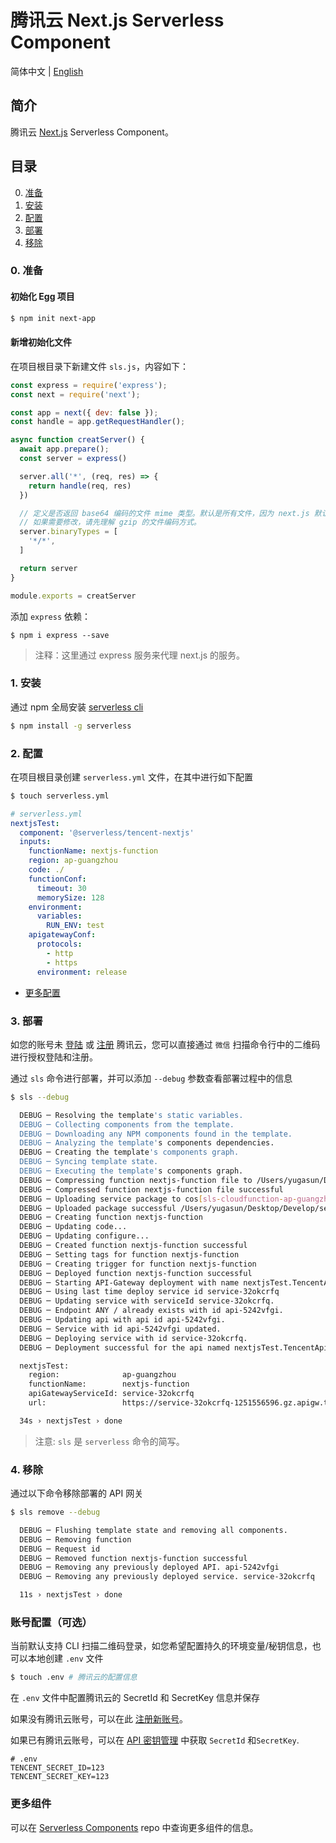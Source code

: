 # 腾讯云 Next.js Serverless Component

简体中文 | [English](https://github.com/serverless-components/tencent-nextjs/blob/master/README.en.md)

## 简介

腾讯云 [Next.js](https://github.com/eggjs/egg) Serverless Component。

## 目录

0. [准备](#0-准备)
1. [安装](#1-安装)
2. [配置](#2-配置)
3. [部署](#3-部署)
4. [移除](#4-移除)

### 0. 准备

#### 初始化 Egg 项目

```bash
$ npm init next-app
```

#### 新增初始化文件

在项目根目录下新建文件 `sls.js`，内容如下：

```js
const express = require('express');
const next = require('next');

const app = next({ dev: false });
const handle = app.getRequestHandler();

async function creatServer() {
  await app.prepare();
  const server = express()

  server.all('*', (req, res) => {
    return handle(req, res)
  })

  // 定义是否返回 base64 编码的文件 mime 类型。默认是所有文件，因为 next.js 默认 build 开启 gzip.
  // 如果需要修改，请先理解 gzip 的文件编码方式。
  server.binaryTypes = [
    '*/*',
  ]

  return server
}

module.exports = creatServer
```

添加 `express` 依赖：

```
$ npm i express --save
```

> 注释：这里通过 express 服务来代理 next.js 的服务。

### 1. 安装

通过 npm 全局安装 [serverless cli](https://github.com/serverless/serverless)

```bash
$ npm install -g serverless
```

### 2. 配置

在项目根目录创建 `serverless.yml` 文件，在其中进行如下配置

```bash
$ touch serverless.yml
```

```yml
# serverless.yml
nextjsTest:
  component: '@serverless/tencent-nextjs'
  inputs:
    functionName: nextjs-function
    region: ap-guangzhou
    code: ./
    functionConf:
      timeout: 30
      memorySize: 128
    environment:
      variables:
        RUN_ENV: test
    apigatewayConf:
      protocols:
        - http
        - https
      environment: release
```

- [更多配置](https://github.com/serverless-components/tencent-nextjs/tree/master/docs/configure.md)

### 3. 部署

如您的账号未 [登陆](https://cloud.tencent.com/login) 或 [注册](https://cloud.tencent.com/register) 腾讯云，您可以直接通过 `微信` 扫描命令行中的二维码进行授权登陆和注册。

通过 `sls` 命令进行部署，并可以添加 `--debug` 参数查看部署过程中的信息

```bash
$ sls --debug

  DEBUG ─ Resolving the template's static variables.
  DEBUG ─ Collecting components from the template.
  DEBUG ─ Downloading any NPM components found in the template.
  DEBUG ─ Analyzing the template's components dependencies.
  DEBUG ─ Creating the template's components graph.
  DEBUG ─ Syncing template state.
  DEBUG ─ Executing the template's components graph.
  DEBUG ─ Compressing function nextjs-function file to /Users/yugasun/Desktop/Develop/serverless/tencent-nextjs/example/.serverless/nextjs-function.zip.
  DEBUG ─ Compressed function nextjs-function file successful
  DEBUG ─ Uploading service package to cos[sls-cloudfunction-ap-guangzhou-code]. sls-cloudfunction-default-nextjs-function-1582430808.zip
  DEBUG ─ Uploaded package successful /Users/yugasun/Desktop/Develop/serverless/tencent-nextjs/example/.serverless/nextjs-function.zip
  DEBUG ─ Creating function nextjs-function
  DEBUG ─ Updating code... 
  DEBUG ─ Updating configure... 
  DEBUG ─ Created function nextjs-function successful
  DEBUG ─ Setting tags for function nextjs-function
  DEBUG ─ Creating trigger for function nextjs-function
  DEBUG ─ Deployed function nextjs-function successful
  DEBUG ─ Starting API-Gateway deployment with name nextjsTest.TencentApiGateway in the ap-guangzhou region
  DEBUG ─ Using last time deploy service id service-32okcrfq
  DEBUG ─ Updating service with serviceId service-32okcrfq.
  DEBUG ─ Endpoint ANY / already exists with id api-5242vfgi.
  DEBUG ─ Updating api with api id api-5242vfgi.
  DEBUG ─ Service with id api-5242vfgi updated.
  DEBUG ─ Deploying service with id service-32okcrfq.
  DEBUG ─ Deployment successful for the api named nextjsTest.TencentApiGateway in the ap-guangzhou region.

  nextjsTest: 
    region:              ap-guangzhou
    functionName:        nextjs-function
    apiGatewayServiceId: service-32okcrfq
    url:                 https://service-32okcrfq-1251556596.gz.apigw.tencentcs.com/release/

  34s › nextjsTest › done
```

> 注意: `sls` 是 `serverless` 命令的简写。

### 4. 移除

通过以下命令移除部署的 API 网关

```bash
$ sls remove --debug

  DEBUG ─ Flushing template state and removing all components.
  DEBUG ─ Removing function
  DEBUG ─ Request id
  DEBUG ─ Removed function nextjs-function successful
  DEBUG ─ Removing any previously deployed API. api-5242vfgi
  DEBUG ─ Removing any previously deployed service. service-32okcrfq

  11s › nextjsTest › done
```

### 账号配置（可选）

当前默认支持 CLI 扫描二维码登录，如您希望配置持久的环境变量/秘钥信息，也可以本地创建 `.env` 文件

```bash
$ touch .env # 腾讯云的配置信息
```

在 `.env` 文件中配置腾讯云的 SecretId 和 SecretKey 信息并保存

如果没有腾讯云账号，可以在此 [注册新账号](https://cloud.tencent.com/register)。

如果已有腾讯云账号，可以在 [API 密钥管理](https://console.cloud.tencent.com/cam/capi) 中获取 `SecretId` 和`SecretKey`.

```text
# .env
TENCENT_SECRET_ID=123
TENCENT_SECRET_KEY=123
```

### 更多组件

可以在 [Serverless Components](https://github.com/serverless/components) repo 中查询更多组件的信息。
